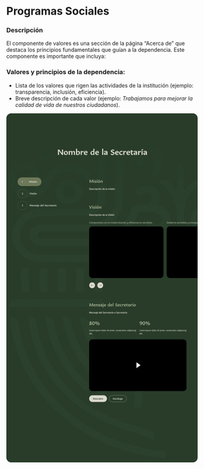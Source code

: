 # Programas Sociales

### Descripción 

El componente de valores es una sección de la página “Acerca de” que destaca los principios fundamentales que guían a la dependencia.
Este componente es importante que incluya:


### Valores y principios de la dependencia:
- Lista de los valores que rigen las actividades de la institución (ejemplo: transparencia, inclusión, eficiencia).
- Breve descripción de cada valor (ejemplo: *Trabajamos para mejorar la calidad de vida de nuestros ciudadanos*).

![](img/06.jpg)